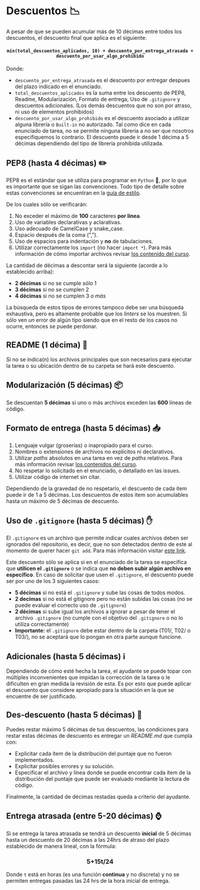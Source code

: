 # Descuentos :chart_with_downwards_trend: 

A pesar de que se pueden acumular más de 10 décimas entre todos los descuentos, el descuento final que aplica es el siguiente:

#### <center>`mín(total_descuentos_aplicados, 10) + descuento_por_entrega_atrasada + descuento_por_usar_algo_prohibido`</center>

Donde:
* `descuento_por_entrega_atrasada` es el descuento  por entregar despues del plazo indicado en el enunciado.
* `total_descuentos_aplicados` es la suma entre los descuento de PEP8, Readme, Modularización, Formato de entrega, Uso de `.gitignore` y descuentos adicionales. (Los demás descuentos que no son por atraso, ni uso de elementos prohibidos)
* `descuento_por_usar_algo_prohibido` es el descuento asociado a utilizar alguna librería o `Built-in` no autorizado. Tal como dice en cada enunciado de tarea, no se permite ninguna librería a no ser que nosotros especifiquemos lo contrario. El descuento puede ir desde 1 décima a 5 décimas dependiendo del tipo de librería prohibida utilizada.

## PEP8 (hasta 4 décimas) :pencil2: 
PEP8 es el estándar que se utiliza para programar en `Python` :snake:, por lo que es importante que se sigan las convenciones. Todo tipo de detalle sobre estas convenciones se encuentran en la [guía de estilo](https://github.com/IIC2233/contenidos/blob/master/semana-01/1-gu%C3%ADa-de-estilo.ipynb).

De los cuales sólo se verificarán:
1. No exceder el máximo de **100** caracteres **por línea**.
2. Uso de variables declarativas y aclarativas.
3. Uso adecuado de CamelCase y snake_case.
4. Espacio después de la coma (",").
5. Uso de espacios para indentación y **no** de tabulaciones. 
6. Utilizar correctamente los `import` (no hacer `import *`). Para más información de cómo importar archivos revisar [los contenido del curso](https://github.com/IIC2233/contenidos/blob/master/semana-01/2-modularizaci%C3%B3n.ipynb).

La cantidad de décimas a descontar será la siguiente (acorde a lo establecido arriba):
- **2 décimas** si no se cumple _sólo_ 1
- **3 décimas** si no se cumplen 2
- **4 décimas** si no se cumplen 3 _o más_

La búsqueda de estos tipos de errores tampoco debe ser una búsqueda exhaustiva, pero es altamente probable que los _linters_ se los muestren. Si sólo ven _un_ error de algún tipo siendo que en el resto de los casos no ocurre, entonces se puede perdonar.

## README (1 décima) :page_facing_up: 

Si no se indica(n) los archivos principales que son necesarios para ejecutar la tarea o su ubicación dentro de su carpeta se hará este descuento.


## Modularización (5 décimas) :package: 

Se descuentan **5 décimas** si uno o más archivos exceden las **600** líneas de código.


## Formato de entrega (hasta 5 décimas) :inbox_tray: 
 1. Lenguaje vulgar (groserías) o inapropiado para el curso.
 2. Nombres o extensiones de archivos no explícitos ni declarativos.
 3. Utilizar _paths_ absolutos en una tarea en vez de _paths_ relativos. Para más información revisar [los contenidos del curso](https://github.com/IIC2233/contenidos/blob/master/semana-01/3-paths.ipynb).
 4. No respetar lo solicitado en el enunciado, o detallado en las issues.
 5. Utilizar código de internet sin citar. 
 
Dependiendo de la gravedad de no respetarlo, el descuento de cada ítem puede ir de 1 a 5 décimas.
Los descuentos de estos ítem son acumulables hasta un máximo de 5 décimas de descuento.

## Uso de `.gitignore` (hasta 5 décimas) :hand: 

El `.gitignore` es un archivo que permite indicar cuales archivos deben ser ignorados del repositorio, es decir, que no son detectados dentro de este al momento de querer hacer `git add`. Para más información visitar [este link](https://git-scm.com/docs/gitignore).

Este descuento sólo se aplica si en el enunciado de la tarea se especifica que **utilicen el `.gitignore`** o se indica que **no deben subir algún archivo en específico**. En caso de solicitar que usen el `.gitignore`, el descuento puede ser por uno de los 3 siguientes casos:
- **5 décimas** si no está el `.gitignore` y sube las cosas de todos modos.
- **2 decimas** si no está el gitignore pero no están subidas las cosas (no se puede evaluar el correcto uso de `.gitignore`)
- **2 décimas** si sube igual los archivos a ignorar a pesar de tener el archivo `.gitignore` (no cumple con el objetivo del `.gitignore` o no lo utiliza correctamente)
- **Importante:** el `.gitignore` debe estar dentro de la carpeta (T01/, T02/ o T03/), no se aceptará que lo pongan en otra parte aunque funcione.

## Adicionales (hasta 5 décimas) :information_source:
Dependiendo de cómo esté hecha la tarea, el ayudante se puede topar con múltiples inconvenientes que impidan la corrección de la tarea o le dificulten en gran medida la revisión de esta. Es por esto que puede aplicar el descuento que considere apropiado para la situación en la que se encuentre de ser justificado.

## Des-descuento (hasta 5 décimas) :tada:

Puedes restar máximo 5 décimas de tus descuentos, las condiciones para restar estas décimas de descuento es entregar un _README.md_ que cumpla con:
* Explicitar cada ítem de la distribución del puntaje que no fueron implementados.
* Explicitar posibles errores y su solución.
* Especificar el archivo y línea donde se puede encontrar cada ítem de la distribución del puntaje que puede ser evaluado mediante la lectura de código.

Finalmente, la cantidad de décimas restadas queda a criterio del ayudante.

## Entrega atrasada (entre 5-20 décimas) :watch: 

Si se entrega la tarea atrasada se tendrá un descuento **inicial** de 5 décimas hasta un descuento de 20 décimas a las 24hrs de atraso del plazo establecido de manera lineal, con la fórmula:

### <center>5+15t/24</center>

Donde `t` está en horas (es una función **continua** y no discreta) y no se permiten entregas pasadas las 24 hrs de la hora inicial de entrega.
